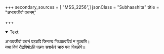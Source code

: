 +++
secondary_sources = [ "MSS_2256",]
jsonClass = "Subhaashita"
title = "अभव्यजीवो वचनम्"

+++

<details open><summary>Text</summary>

अभव्यजीवो वचनं पठन्नपि जिनस्य मिथ्यात्वविषं न मुञ्चति।  
यथा विषं रौद्रविषोऽति पन्नगः सशर्करं चारु पयः पिबन्नपि॥
</details>
